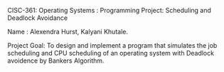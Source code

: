 CISC-361: Operating Systems : Programming Project:
Scheduling and Deadlock Avoidance

Name : Alexendra Hurst, Kalyani Khutale.
     
     
Project Goal: To design and implement a program that simulates the job scheduling and CPU
scheduling of an operating system with Deadlock avoidence by Bankers Algorithm.


